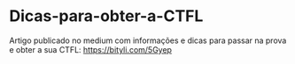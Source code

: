 # Dicas-para-obter-a-CTFL
Artigo publicado no medium com informações e dicas para passar na prova e obter a sua CTFL: https://bityli.com/5Gyep

